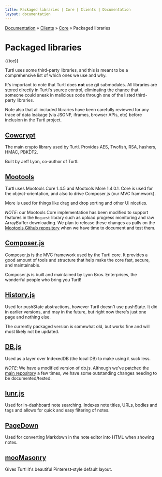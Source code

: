 ```yaml
---
title: Packaged libraries | Core | Clients | Documentation
layout: documentation
---
```


<div class="breadcrumb">
    <a href="/docs">Documentation</a> &raquo;
    <a href="/docs/clients/index">Clients</a> &raquo;
    <a href="/docs/clients/core/index">Core</a> &raquo;
    Packaged libraries
</div>

# Packaged libraries
{{toc}}

Turtl uses some third-party libraries, and this is meant to be a comprehensive
list of which ones we use and why.

It's important to note that Turtl does __not__ use git submodules. All libraries
are stored directly in Turtl's source control, eliminating the chance that
someone could sneak in malicious code through one of the listed third-party
libraries.

Note also that all included libraries have been carefully reviewed for any trace
of data leakage (via JSONP, iframes, browser APIs, etc) before inclusion in the
Turtl project.

## [Cowcrypt](https://github.com/rubbingalcoholic/cowcrypt)
The main crypto library used by Turtl. Provides AES, Twofish, RSA, hashers,
HMAC, PBKDF2.

Built by Jeff Lyon, co-author of Turtl.

## [Mootools](http://mootools.net/)
Turtl uses Mootools Core 1.4.5 and Mootools More 1.4.0.1. Core is used for the
object-orientation, and also to drive Composer.js (our MVC framework).

More is used for things like drag and drop sorting and other UI niceties.

*NOTE*: our Mootools Core implementation has been modified to support features
in the `Request` library such as upload progress monitoring and raw ArrayBuffer
downloading. We plan to release these changes as pulls on the [Mootools Github
repository](https://github.com/mootools/mootools-core) when we have time to
document and test them.

## [Composer.js](http://lyonbros.github.io/composer.js/)
Composer.js is the MVC framework used by the Turtl core. It provides a good
amount of tools and structure that help make the core fast, secure, and
maintainable.

Composer.js is built and maintained by Lyon Bros. Enterprises, the wonderful
people who bring you Turtl!

## [History.js](https://github.com/browserstate/history.js/)
Used for pushState abstractions, however Turtl doesn't use pushState. It did in
earlier versions, and may in the future, but right now there's just one page and
nothing else.

The currently packaged version is somewhat old, but works fine and will most
likely not be updated.

## [DB.js](https://github.com/aaronpowell/db.js)
Used as a layer over IndexedDB (the local DB) to make using it suck less.

*NOTE*: We have a modified version of db.js. Although we've patched the [main
repository](https://github.com/aaronpowell/db.js) a few times, we have some
outstanding changes needing to be documented/tested.

## [lunr.js](http://lunrjs.com/)
Used for in-dashboard note searching. Indexes note titles, URLs, bodies and tags
and allows for quick and easy filtering of notes.

## [PageDown](http://code.google.com/p/pagedown/)
Used for converting Markdown in the note editor into HTML when showing notes.

## [mooMasonry](http://mootools.net/forge/p/moomasonry)
Gives Turtl it's beautiful Pinterest-style default layout.


